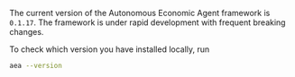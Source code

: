 The current version of the Autonomous Economic Agent framework is `0.1.17`. The framework is under rapid development with frequent breaking changes.

To check which version you have installed locally, run

```bash
aea --version
```